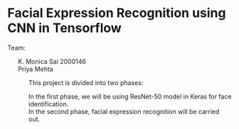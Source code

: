 # Facial Expression Recognition using CNN in Tensorflow

Team: <br/>
    <ol>
    K. Monica Sai 2000146 <br/>
    Priya Mehta           <br/><ol/>
    
This project is divided into two phases:<br/>

In the first phase, we will be using ResNet-50 model in Keras for face identification.  <br/>
In the second phase, facial expression recognition will be carried out.                 

